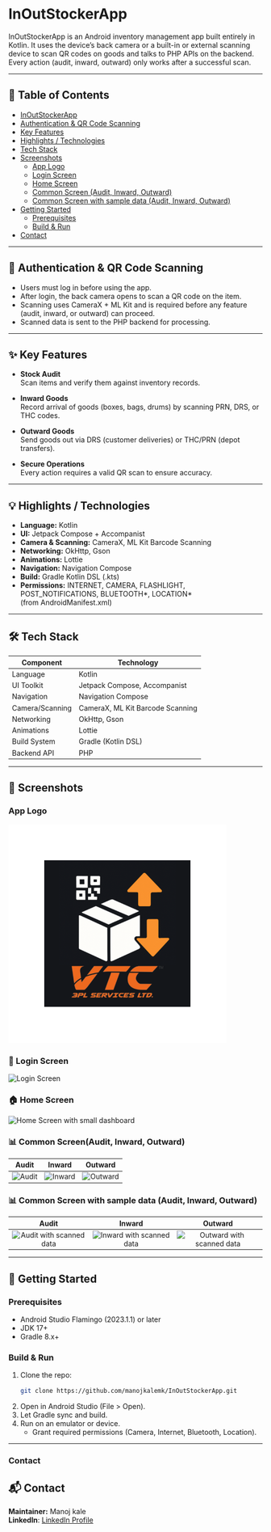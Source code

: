 # InOutStockerApp

InOutStockerApp is an Android inventory management app built entirely in Kotlin. It uses the device’s back camera or a built-in or external scanning device to scan QR codes on goods and talks to PHP APIs on the backend. Every action (audit, inward, outward) only works after a successful scan.

---

## 📑 Table of Contents

- [InOutStockerApp](#inoutstockerapp)  
- [Authentication & QR Code Scanning](#-authentication--qr-code-scanning)  
- [Key Features](#-key-features)  
- [Highlights / Technologies](#-highlights--technologies)  
- [Tech Stack](#-tech-stack)  
- [Screenshots](#-screenshots)  
  - [App Logo](#app-logo)  
  - [Login Screen](#-login-screen)  
  - [Home Screen](#-home-screen)  
  - [Common Screen (Audit, Inward, Outward)](#-common-screenaudit-inward-outward)  
  - [Common Screen with sample data (Audit, Inward, Outward)](#-common-screen-with-sample-data-audit-inward-outward)  
- [Getting Started](#-getting-started)  
  - [Prerequisites](#prerequisites)  
  - [Build & Run](#build--run)  
- [Contact](#contact)  

---

## 🔐 Authentication & QR Code Scanning

- Users must log in before using the app.
- After login, the back camera opens to scan a QR code on the item.
- Scanning uses CameraX + ML Kit and is required before any feature (audit, inward, or outward) can proceed.
- Scanned data is sent to the PHP backend for processing.

---

## ✨ Key Features

- **Stock Audit**  
  Scan items and verify them against inventory records.

- **Inward Goods**  
  Record arrival of goods (boxes, bags, drums) by scanning PRN, DRS, or THC codes.

- **Outward Goods**  
  Send goods out via DRS (customer deliveries) or THC/PRN (depot transfers).

- **Secure Operations**  
  Every action requires a valid QR scan to ensure accuracy.

---

## 💡 Highlights / Technologies

- **Language:** Kotlin  
- **UI:** Jetpack Compose + Accompanist  
- **Camera & Scanning:** CameraX, ML Kit Barcode Scanning  
- **Networking:** OkHttp, Gson  
- **Animations:** Lottie  
- **Navigation:** Navigation Compose  
- **Build:** Gradle Kotlin DSL (.kts)  
- **Permissions:** INTERNET, CAMERA, FLASHLIGHT, POST_NOTIFICATIONS, BLUETOOTH*, LOCATION*  
  (from AndroidManifest.xml)

---

## 🛠 Tech Stack

| Component        | Technology                             |
|------------------|----------------------------------------|
| Language         | Kotlin                                 |
| UI Toolkit       | Jetpack Compose, Accompanist           |
| Navigation       | Navigation Compose                     |
| Camera/Scanning  | CameraX, ML Kit Barcode Scanning       |
| Networking       | OkHttp, Gson                           |
| Animations       | Lottie                                 |
| Build System     | Gradle (Kotlin DSL)                    |
| Backend API      | PHP                                    |

---

## 📸 Screenshots

### App Logo
![App Logo](app/src/main/res/mipmap-xxxhdpi/ic_launcher_foreground.webp)

### 🔐 Login Screen
<img src="https://github.com/user-attachments/assets/4a4703e8-7178-4bc4-bf61-b9e3e3c718bd" alt="Login Screen" width="300"/>   

### 🏠 Home Screen
<img src="https://github.com/user-attachments/assets/a2fe5b65-67f4-41fa-8ed7-42a15cd21181" alt="Home Screen with small dashboard" width="300"/>   

### 📊 Common Screen(Audit, Inward, Outward)
| Audit | Inward | Outward |
|:-----:|:------:|:-------:|
| <img src="https://github.com/user-attachments/assets/b30ae3f2-def9-4736-b88c-fc3228962878" alt="Audit" width="150" /> | <img src="https://github.com/user-attachments/assets/ff11c461-4142-4892-adda-ff192a7aa083" alt="Inward" width="150" /> | <img src="https://github.com/user-attachments/assets/3c63ca93-7a85-4fbe-a0b2-c564d1329da4" alt="Outward" width="150" /> |

### 📊 Common Screen with sample data (Audit, Inward, Outward)
| Audit | Inward | Outward |
|:-----:|:------:|:-------:|
| <img src="https://github.com/user-attachments/assets/ea4e2bf7-ab44-402f-93a9-558ed18aee9a" alt="Audit with scanned data" width="150" /> | <img src="https://github.com/user-attachments/assets/6ffc6449-aa44-43fb-aa79-8b31eab6fce0" alt="Inward with scanned data" width="150" /> | <img src="https://github.com/user-attachments/assets/54418911-89b0-41dc-931c-87e98d8371cd" alt="Outward with scanned data" width="150" /> |

---

## 🚀 Getting Started

### Prerequisites

- Android Studio Flamingo (2023.1.1) or later  
- JDK 17+  
- Gradle 8.x+

### Build & Run

1. Clone the repo:
   ```bash
   git clone https://github.com/manojkalemk/InOutStockerApp.git
   ```
2. Open in Android Studio (File > Open).
3. Let Gradle sync and build.
4. Run on an emulator or device.
   - Grant required permissions (Camera, Internet, Bluetooth, Location).

---

### Contact

## 📬 Contact

**Maintainer:** Manoj kale  
**LinkedIn**: [LinkedIn Profile](https://www.linkedin.com/in/manojkalemk/)
